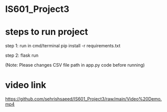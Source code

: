 # IS601_Project3

# steps to run project
step 1: run in cmd/terminal
pip install -r requirements.txt

step 2: flask run

(Note: Please changes CSV file path in app.py code before running)


# video link
https://github.com/sehrishsaeed/IS601_Project3/raw/main/Video%20Demo.mp4

